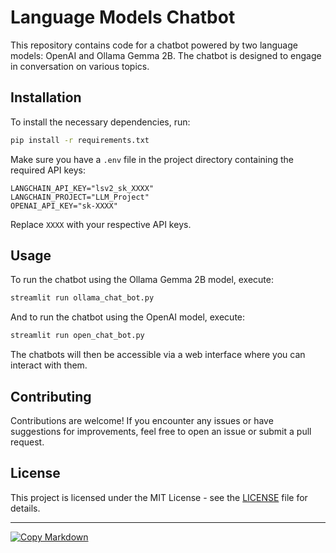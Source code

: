 # Language Models Chatbot

This repository contains code for a chatbot powered by two language models: OpenAI and Ollama Gemma 2B. The chatbot is designed to engage in conversation on various topics.

## Installation

To install the necessary dependencies, run:

```bash
pip install -r requirements.txt
```

Make sure you have a `.env` file in the project directory containing the required API keys:

```dotenv
LANGCHAIN_API_KEY="lsv2_sk_XXXX"
LANGCHAIN_PROJECT="LLM_Project"
OPENAI_API_KEY="sk-XXXX"
```

Replace `XXXX` with your respective API keys.

## Usage

To run the chatbot using the Ollama Gemma 2B model, execute:

```bash
streamlit run ollama_chat_bot.py
```

And to run the chatbot using the OpenAI model, execute:

```bash
streamlit run open_chat_bot.py
```

The chatbots will then be accessible via a web interface where you can interact with them.

## Contributing

Contributions are welcome! If you encounter any issues or have suggestions for improvements, feel free to open an issue or submit a pull request.

## License

This project is licensed under the MIT License - see the [LICENSE](LICENSE) file for details.

---
[![Copy Markdown](https://img.shields.io/badge/Copy-Markdown-blue)](./README.md)
